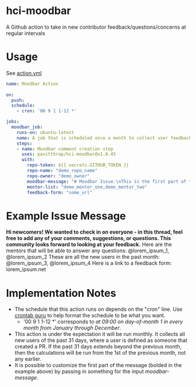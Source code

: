# hci-moodbar
A Github action to take in new contributor feedback/questions/concerns at regular intervals

# Usage

See [action.yml](action.yml)

```yaml
name: Moodbar Action
  
on:
  push:
  schedule:
    - cron: '00 9 1 1-12 *'

jobs:
  moodbar_job:
    runs-on: ubuntu-latest
    name: A job that is scheduled once a month to collect user feedback
    steps:
    - name: Moodbar comment creation step
      uses: pavitthrap/hci-moodbar@v1.0.45
      with:
        repo-token: ${{ secrets.GITHUB_TOKEN }}
        repo-name: "demo_repo_name"
        repo-owner: "demo_owner"
        moodbar-message: "# Moodbar Issue.\nThis is the first part of the message to be displayed."
        mentor-list: "demo_mentor_one,demo_mentor_two"
        feedback-form: "some_url"
```


# Example Issue Message 

__Hi newcomers! We wanted to check in on everyone - in this thread, feel free to add any of your comments, suggestions, or questions. This community looks forward to looking at your feedback.__
Here are the mentors that will be able to answer any questions: @lorem_ipsum_1, @lorem_ipsum_2
These are all the new users in the past month: @lorem_ipsum_3, @lorem_ipsum_4
Here is a link to a feedback form: lorem_ipsum.net

# Implementation Notes 
- The schedule that this action runs on depends on the "cron" line. Use [crontab guru](https://crontab.guru/) to help format the schedule to be what you want. 
  - '00 9 1 1-12 \*' corresponds to *at 09:00 on day-of-month 1 in every month from January through December*.
- This action is under the expectation it will be run monthly. It collects all new users of the past 31 days, where a user is defined as someone that created a PR. If the past 31 days extends beyond the previous month, then the calculations will be run from the 1st of the previous month, not any earlier. 
- It is possible to customize the first part of the message (bolded in the example above) by passing in something for the input *moodbar-message*. 